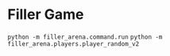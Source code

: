 # Filler Game

`python -m filler_arena.command.run`
`python -m filler_arena.players.player_random_v2`
